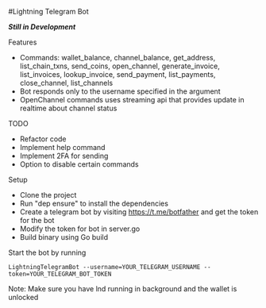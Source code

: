 #Lightning Telegram Bot

***Still in Development***

Features
* Commands: wallet_balance, channel_balance, get_address, list_chain_txns, send_coins, open_channel, generate_invoice, list_invoices, lookup_invoice, send_payment, list_payments, close_channel, list_channels
* Bot responds only to the username specified in the argument
* OpenChannel commands uses streaming api that provides update in realtime about channel status

TODO
* Refactor code
* Implement help command
* Implement 2FA for sending
* Option to disable certain commands


Setup
* Clone the project
* Run "dep ensure" to install the dependencies
* Create a telegram bot by visiting https://t.me/botfather and get the token for the bot
* Modify the token for bot in server.go
* Build binary using Go build
    
Start the bot by running

`LightningTelegramBot --username=YOUR_TELEGRAM_USERNAME --token=YOUR_TELEGRAM_BOT_TOKEN`

Note: Make sure you have lnd running in background and the wallet is unlocked